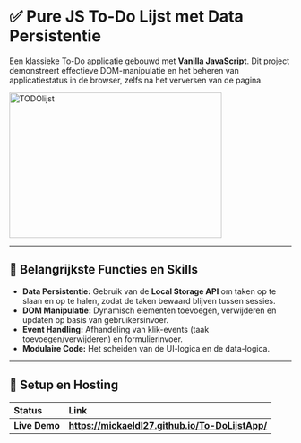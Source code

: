 # ✅ Pure JS To-Do Lijst met Data Persistentie

Een klassieke To-Do applicatie gebouwd met **Vanilla JavaScript**. Dit project demonstreert effectieve DOM-manipulatie en het beheren van applicatiestatus in de browser, zelfs na het verversen van de pagina.

<img width="379" height="259" alt="TODOlijst" src="https://github.com/user-attachments/assets/7d0ef8a0-117e-4026-93ba-c8875f8e87fc" />

---

## 🔑 Belangrijkste Functies en Skills

* **Data Persistentie:** Gebruik van de **Local Storage API** om taken op te slaan en op te halen, zodat de taken bewaard blijven tussen sessies.
* **DOM Manipulatie:** Dynamisch elementen toevoegen, verwijderen en updaten op basis van gebruikersinvoer.
* **Event Handling:** Afhandeling van klik-events (taak toevoegen/verwijderen) en formulierinvoer.
* **Modulaire Code:** Het scheiden van de UI-logica en de data-logica.

---

## 🚀 Setup en Hosting

| Status | Link |
| :--- | :--- |
| **Live Demo** | **https://mickaeldl27.github.io/To-DoLijstApp/** |
